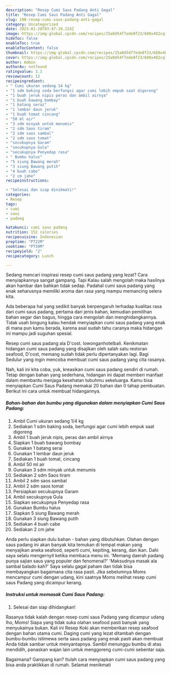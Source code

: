 ```yaml
---
description: "Resep Cumi Saus Padang Anti Gagal"
title: "Resep Cumi Saus Padang Anti Gagal"
slug: 190-resep-cumi-saus-padang-anti-gagal
category: Uncategorized
date: 2023-01-28T03:47:19.224Z
image: https://img-global.cpcdn.com/recipes/25a0d54f7ede8f23/680x482cq70/cumi-saus-padang-foto-resep-utama.jpg
hideToc: false
enableToc: true
enableTocContent: false
thumbnail: https://img-global.cpcdn.com/recipes/25a0d54f7ede8f23/680x482cq70/cumi-saus-padang-foto-resep-utama.jpg
cover: https://img-global.cpcdn.com/recipes/25a0d54f7ede8f23/680x482cq70/cumi-saus-padang-foto-resep-utama.jpg
author: Admin
authorAv: notfound
ratingvalue: 3.1
reviewcount: 12
recipeingredient:
- " Cumi ukuran sedang 14 kg"
- "1 sdm baking soda berfungsi agar cumi lebih empuk saat digoreng"
- "1 buah jeruk nipis peras dan ambil airnya"
- "1 buah bawang bombay"
- "1 batang serai"
- "1 lembar daun jeruk"
- "1 buah tomat cincang"
- "50 ml air"
- "3 sdm minyak untuk menumis"
- "2 sdm Saos tiram"
- "2 sdm saos sambal"
- "2 sdm saos tomat"
- "secukupnya Garam"
- "secukupnya Gula"
- "secukupnya Penyedap rasa"
- " Bumbu halus"
- "5 siung Bawang merah"
- "3 siung Bawang putih"
- "4 buah cabe"
- "2 cm jahe"
recipeinstructions:

- "Selesai dan siap dinikmati!"
categories:
- Resep
tags:
- cumi
- saus
- padang

katakunci: cumi saus padang 
nutrition: 152 calories
recipecuisine: Indonesian
preptime: "PT22M"
cooktime: "PT39M"
recipeyield: "2"
recipecategory: Lunch

---
```



Sedang mencari inspirasi resep cumi saus padang yang lezat? Cara menyiapkannya sangat gampang. Tapi Kalau salah mengolah maka hasilnya akan hambar dan bahkan tidak sedap. Padahal cumi saus padang yang enak seharusnya memiliki aroma dan rasa yang mampu memancing selera kita.


Ada beberapa hal yang sedikit banyak berpengaruh terhadap kualitas rasa dari cumi saus padang, pertama dari jenis bahan, kemudian pemilihan bahan segar dan bagus, hingga cara mengolah dan menghidangkannya. Tidak usah bingung kalau hendak menyiapkan cumi saus padang yang enak di mana pun kamu berada, karena asal sudah tahu caranya maka hidangan ini mampu jadi suguhan spesial.

Resep cumi saus padang ala D&#39;cost. lowonganhotelbali. Kenikmatan hidangan cumi saus padang yang disajikan oleh salah satu restoran seafood, D&#39;cost, memang sudah tidak perlu dipertanyakan lagi. Bagi Sedulur yang ingin mencoba membuat cumi saus padang yang cita rasanya.


Nah, kali ini kita coba, yuk, kreasikan cumi saus padang sendiri di rumah. Tetap dengan bahan yang sederhana, hidangan ini dapat memberi manfaat dalam membantu menjaga kesehatan tubuhmu sekeluarga. Kamu bisa menyiapkan Cumi Saus Padang memakai 20 bahan dan 0 tahap pembuatan. Berikut ini cara untuk membuat hidangannya.

<!--inarticleads1-->

##### Bahan-bahan dan bumbu yang digunakan dalam menyiapkan Cumi Saus Padang:

1. Ambil  Cumi ukuran sedang 1/4 kg
1. Sediakan 1 sdm baking soda, berfungsi agar cumi lebih empuk saat digoreng
1. Ambil 1 buah jeruk nipis, peras dan ambil airnya
1. Siapkan 1 buah bawang bombay
1. Gunakan 1 batang serai
1. Gunakan 1 lembar daun jeruk
1. Sediakan 1 buah tomat, cincang
1. Ambil 50 ml air
1. Gunakan 3 sdm minyak untuk menumis
1. Sediakan 2 sdm Saos tiram
1. Ambil 2 sdm saos sambal
1. Ambil 2 sdm saos tomat
1. Persiapkan secukupnya Garam
1. Ambil secukupnya Gula
1. Siapkan secukupnya Penyedap rasa
1. Gunakan  Bumbu halus
1. Siapkan 5 siung Bawang merah
1. Gunakan 3 siung Bawang putih
1. Sediakan 4 buah cabe
1. Sediakan 2 cm jahe


Anda perlu siapkan dulu bahan - bahan yang dibutuhkan. Olahan dengan saus padang ini akan banyak kita temukan di tempat makan yang menyajikan aneka seafood, seperti cumi, kepiting, kerang, dan ikan. Dahi saya selalu mengernyit ketika membaca menu ini. &#39;Memang daerah padang punya sajian saus yang populer dan fenomenal?&#39; &#39;Maksudnya masak ala sambal balado kah?&#39; Saya selalu gagal paham dan tidak bisa membayangkan bagaimana cita rasa pasti. Jika sebelumnya Moms mencampur cumi dengan udang, kini saatnya Moms melihat resep cumi saus Padang yang dicampur kerang. 

<!--inarticleads2-->

##### Instruksi untuk memasak Cumi Saus Padang:


1. Selesai dan siap dihidangkan!

Rasanya tidak kalah dengan resep cumi saus Padang yang dicampur udang lho, Moms! Siapa yang tidak suka olahan seafood pasti banyak yang menyukainya bukan. Kali ini Resep Koki akan memberikan resep seafood dengan bahan utama cumi. Daging cumi yang lezat ditambah dengan bumbu-bumbu istimewa serta saus padang yang enak pasti akan membuat Anda tidak sambar untuk menyantapnya. Sambil menunggu bumbu di atas mendidih, panaskan wajan lain untuk menggoreng cumi-cumi sebentar saja. 

Bagaimana? Gampang kan? Itulah cara menyiapkan cumi saus padang yang bisa anda praktikkan di rumah. Selamat menikmati

